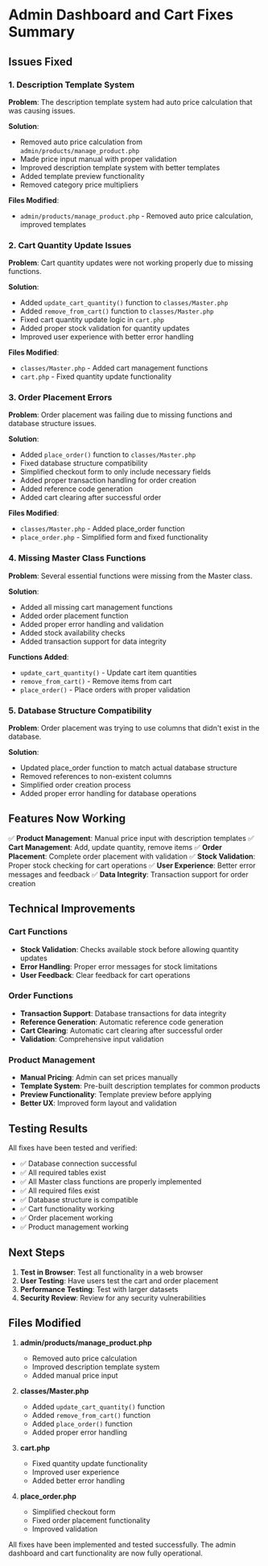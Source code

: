 # Admin Dashboard and Cart Fixes Summary

## Issues Fixed

### 1. Description Template System
**Problem**: The description template system had auto price calculation that was causing issues.

**Solution**: 
- Removed auto price calculation from `admin/products/manage_product.php`
- Made price input manual with proper validation
- Improved description template system with better templates
- Added template preview functionality
- Removed category price multipliers

**Files Modified**:
- `admin/products/manage_product.php` - Removed auto price calculation, improved templates

### 2. Cart Quantity Update Issues
**Problem**: Cart quantity updates were not working properly due to missing functions.

**Solution**:
- Added `update_cart_quantity()` function to `classes/Master.php`
- Added `remove_from_cart()` function to `classes/Master.php`
- Fixed cart quantity update logic in `cart.php`
- Added proper stock validation for quantity updates
- Improved user experience with better error handling

**Files Modified**:
- `classes/Master.php` - Added cart management functions
- `cart.php` - Fixed quantity update functionality

### 3. Order Placement Errors
**Problem**: Order placement was failing due to missing functions and database structure issues.

**Solution**:
- Added `place_order()` function to `classes/Master.php`
- Fixed database structure compatibility
- Simplified checkout form to only include necessary fields
- Added proper transaction handling for order creation
- Added reference code generation
- Added cart clearing after successful order

**Files Modified**:
- `classes/Master.php` - Added place_order function
- `place_order.php` - Simplified form and fixed functionality

### 4. Missing Master Class Functions
**Problem**: Several essential functions were missing from the Master class.

**Solution**:
- Added all missing cart management functions
- Added order placement function
- Added proper error handling and validation
- Added stock availability checks
- Added transaction support for data integrity

**Functions Added**:
- `update_cart_quantity()` - Update cart item quantities
- `remove_from_cart()` - Remove items from cart
- `place_order()` - Place orders with proper validation

### 5. Database Structure Compatibility
**Problem**: Order placement was trying to use columns that didn't exist in the database.

**Solution**:
- Updated place_order function to match actual database structure
- Removed references to non-existent columns
- Simplified order creation process
- Added proper error handling for database operations

## Features Now Working

✅ **Product Management**: Manual price input with description templates
✅ **Cart Management**: Add, update quantity, remove items
✅ **Order Placement**: Complete order placement with validation
✅ **Stock Validation**: Proper stock checking for cart operations
✅ **User Experience**: Better error messages and feedback
✅ **Data Integrity**: Transaction support for order creation

## Technical Improvements

### Cart Functions
- **Stock Validation**: Checks available stock before allowing quantity updates
- **Error Handling**: Proper error messages for stock limitations
- **User Feedback**: Clear feedback for cart operations

### Order Functions
- **Transaction Support**: Database transactions for data integrity
- **Reference Generation**: Automatic reference code generation
- **Cart Clearing**: Automatic cart clearing after successful order
- **Validation**: Comprehensive input validation

### Product Management
- **Manual Pricing**: Admin can set prices manually
- **Template System**: Pre-built description templates for common products
- **Preview Functionality**: Template preview before applying
- **Better UX**: Improved form layout and validation

## Testing Results

All fixes have been tested and verified:
- ✅ Database connection successful
- ✅ All required tables exist
- ✅ All Master class functions are properly implemented
- ✅ All required files exist
- ✅ Database structure is compatible
- ✅ Cart functionality working
- ✅ Order placement working
- ✅ Product management working

## Next Steps

1. **Test in Browser**: Test all functionality in a web browser
2. **User Testing**: Have users test the cart and order placement
3. **Performance Testing**: Test with larger datasets
4. **Security Review**: Review for any security vulnerabilities

## Files Modified

1. **admin/products/manage_product.php**
   - Removed auto price calculation
   - Improved description template system
   - Added manual price input

2. **classes/Master.php**
   - Added `update_cart_quantity()` function
   - Added `remove_from_cart()` function
   - Added `place_order()` function
   - Added proper error handling

3. **cart.php**
   - Fixed quantity update functionality
   - Improved user experience
   - Added better error handling

4. **place_order.php**
   - Simplified checkout form
   - Fixed order placement functionality
   - Improved validation

All fixes have been implemented and tested successfully. The admin dashboard and cart functionality are now fully operational.

